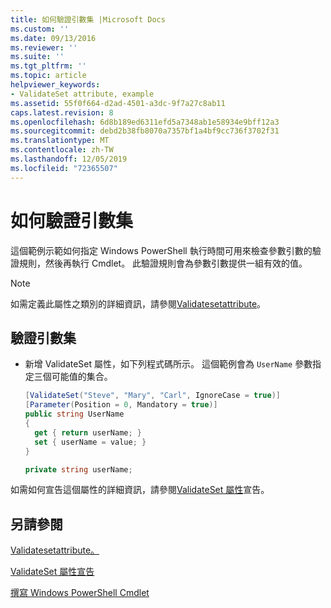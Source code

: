 ```yaml
---
title: 如何驗證引數集 |Microsoft Docs
ms.custom: ''
ms.date: 09/13/2016
ms.reviewer: ''
ms.suite: ''
ms.tgt_pltfrm: ''
ms.topic: article
helpviewer_keywords:
- ValidateSet attribute, example
ms.assetid: 55f0f664-d2ad-4501-a3dc-9f7a27c8ab11
caps.latest.revision: 8
ms.openlocfilehash: 6d8b189ed6311efd5a7348ab1e58934e9bff12a3
ms.sourcegitcommit: debd2b38fb8070a7357bf1a4bf9cc736f3702f31
ms.translationtype: MT
ms.contentlocale: zh-TW
ms.lasthandoff: 12/05/2019
ms.locfileid: "72365507"
---
```

# <a name="how-to-validate-an-argument-set"></a>如何驗證引數集

這個範例示範如何指定 Windows PowerShell 執行時間可用來檢查參數引數的驗證規則，然後再執行 Cmdlet。 此驗證規則會為參數引數提供一組有效的值。

> [!NOTE]
> 如需定義此屬性之類別的詳細資訊，請參閱[Validatesetattribute](/dotnet/api/System.Management.Automation.ValidateSetAttribute)。

## <a name="to-validate-an-argument-set"></a>驗證引數集

- 新增 ValidateSet 屬性，如下列程式碼所示。 這個範例會為 `UserName` 參數指定三個可能值的集合。

    ```csharp
    [ValidateSet("Steve", "Mary", "Carl", IgnoreCase = true)]
    [Parameter(Position = 0, Mandatory = true)]
    public string UserName
    {
      get { return userName; }
      set { userName = value; }
    }

    private string userName;
    ```

如需如何宣告這個屬性的詳細資訊，請參閱[ValidateSet 屬性](./validateset-attribute-declaration.md)宣告。

## <a name="see-also"></a>另請參閱

[Validatesetattribute。](/dotnet/api/System.Management.Automation.ValidateSetAttribute)

[ValidateSet 屬性宣告](./validateset-attribute-declaration.md)

[撰寫 Windows PowerShell Cmdlet](./writing-a-windows-powershell-cmdlet.md)
